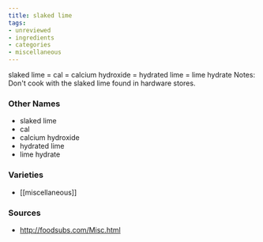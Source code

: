 ```yaml
---
title: slaked lime
tags:
- unreviewed
- ingredients
- categories
- miscellaneous
---
```

slaked lime = cal = calcium hydroxide = hydrated lime = lime hydrate Notes: Don't cook with the slaked lime found in hardware stores.

### Other Names

* slaked lime
* cal
* calcium hydroxide
* hydrated lime
* lime hydrate

### Varieties

* [[miscellaneous]]

### Sources
* http://foodsubs.com/Misc.html

